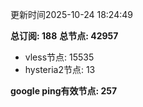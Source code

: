 更新时间2025-10-24 18:24:49

**总订阅: 188**
**总节点: 42957**
- vless节点: 15535
- hysteria2节点: 13

**google ping有效节点: 257**
